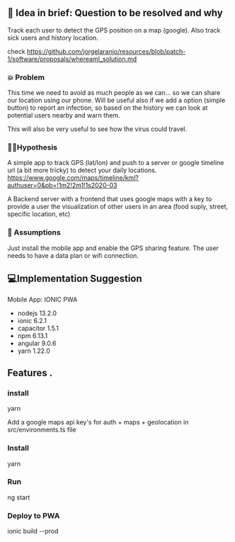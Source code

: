
## 📃 Idea in brief: Question to be resolved and why

Track each user to detect the GPS position on a map (google).
Also track sick users and history location.

check https://github.com/jorgelaranjo/resources/blob/patch-1/software/proposals/whereamI_solution.md

### 💥 Problem

This time we need to avoid as much people as we can... so we can share our location  using our phone.
Will be useful also if we add a option (simple button) to report an infection, so based on the history
we can look at potential users nearby and warn them.

This will also be very useful to see how the virus could travel.  

### 👨‍🔬Hypothesis

A simple app to track GPS (lat/lon) and push to a server or google timeline url (a bit more tricky)
to detect your daily locations. https://www.google.com/maps/timeline/kml?authuser=0&pb=!1m2!2m1!1s2020-03

A Backend server with a frontend that uses google maps with a key to provide a user the visualization of
other users in an area (food suply, street, specific location, etc)
  

### 🤔 Assumptions

Just install the mobile app and enable the GPS sharing feature. The user needs to have a data plan 
or wifi connection. 


## 💻Implementation Suggestion

Mobile App: IONIC PWA
 - nodejs       13.2.0
 - ionic        6.2.1
 - capacitor    1.5.1
 - npm          6.13.1
 - angular      9.0.6
 - yarn         1.22.0
 
## Features .


### install
yarn

Add a google maps api key's for auth + maps + geolocation in src/environments.ts  file

### Install
yarn

### Run
ng start

### Deploy to PWA
ionic build --prod

